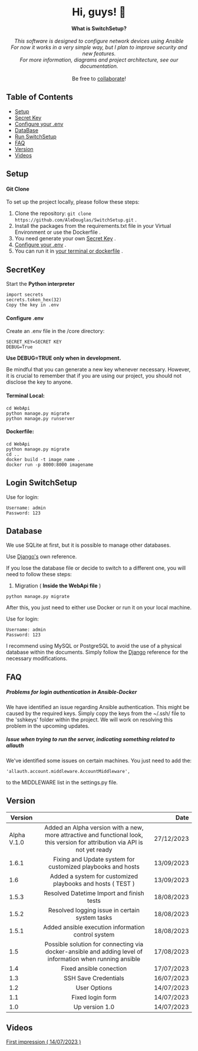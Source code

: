 <h1 align="center">Hi, guys! 👋</h1>

<p align="center">
    <b>What is SwitchSetup?</b><br><br>
    <i>
        This software is designed to configure network devices using <span color="blue">Ansible</span><br>
        For now it works in a very simple way, but I plan to improve security and new features.<br>
        For more information, diagrams and project architecture, see our documentation.<br>
    </i><br>
    Be free to <a href="https://github.com/AleDouglas/SwitchSetup/blob/master/CONTRIBUTING.md">collaborate</a>!
</p>

## Table of Contents

- [Setup](#setup)
- [Secret Key](#secretkey)
- [Configure your .env](#configure-env)
- [DataBase](#database)
- [Run SwitchSetup](#run-switchsetup)
- [FAQ](#faq)
- [Version](#version)
- [Videos](#videos)


## Setup


#### Git Clone

To set up the project locally, please follow these steps:

1. Clone the repository: `git clone https://github.com/AleDouglas/SwitchSetup.git` .
2. Install the packages from the requirements.txt file in your Virtual Environment or use the Dockerfile .
3. You need generate your own [Secret Key](#SecretKey) .
4. [Configure your .env](#configure-.env) .
5. You can run it in [your terminal or dockerfile](#run-switchsetup) .


## SecretKey

Start the **Python interpreter**
```
import secrets
secrets.token_hex(32)
Copy the key in .env
```

#### Configure .env


Create an .env file in the /core directory:
```
SECRET_KEY=SECRET KEY
DEBUG=True
```
**Use DEBUG=TRUE only when in development.**


Be mindful that you can generate a new key whenever necessary. 
However, it is crucial to remember that if you are using our project, you should not disclose the key to anyone.



#### Terminal Local:

```
cd WebApi
python manage.py migrate
python manage.py runserver
```

#### Dockerfile:

```
cd WebApi
python manage.py migrate
cd ..
docker build -t image_name .
docker run -p 8000:8000 imagename
```
## Login SwitchSetup

Use for login:
```
Username: admin
Password: 123
```

## Database

We use SQLite at first, but it is possible to manage other databases.

Use [Django's](https://docs.djangoproject.com/en/4.2/ref/settings/#std-setting-DATABASES) own reference.

If you lose the database file or decide to switch to a different one, you will need to follow these steps:

1. Migration ( **Inside the WebApi file** )


```
python manage.py migrate
```
After this, you just need to either use Docker or run it on your local machine.

Use for login:
```
Username: admin
Password: 123
```


I recommend using MySQL or PostgreSQL to avoid the use of a physical database within the documents. Simply follow the [Django]((https://docs.djangoproject.com/en/4.2/ref/settings/#std-setting-DATABASES) ) reference for the necessary modifications.


## FAQ


##### Problems for login authentication in Ansible-Docker
We have identified an issue regarding Ansible authentication. This might be caused by the required keys. Simply copy the keys from the ~/.ssh/ file to the 'sshkeys' folder within the project. We will work on resolving this problem in the upcoming updates.


##### Issue when trying to run the server, indicating something related to allauth
We've identified some issues on certain machines. You just need to add the:
```
'allauth.account.middleware.AccountMiddleware', 
 ```
to the MIDDLEWARE list in the settings.py file.

## Version


| Version   |            |  Date |
|----------|:-------------:|------:|
| Alpha V.1.0 |    Added an Alpha version with a new, more attractive and functional look, this version for attribution via API is not yet ready   |   27/12/2023 |
| 1.6.1 | Fixing and Update system for customized playbooks and hosts | 13/09/2023
| 1.6 | Added a system for customized playbooks and hosts ( TEST ) | 13/09/2023
| 1.5.3 | Resolved Datetime Import and finish tests | 18/08/2023
| 1.5.2 | Resolved logging issue in certain system tasks | 18/08/2023
| 1.5.1 | Added ansible execution information control system | 18/08/2023 |
| 1.5 | Possible solution for connecting via docker-ansible and adding level of information when running ansible | 17/08/2023 |
| 1.4 |  Fixed ansible conection | 17/07/2023 |
| 1.3 |  SSH Save Credentials | 16/07/2023 |
| 1.2 |  User Options | 14/07/2023 |
| 1.1 |  Fixed login form | 14/07/2023 |
| 1.0 |    Up version 1.0   |   14/07/2023 |



## Videos


[First impression ( 14/07/2023 )](https://www.youtube.com/watch?v=5jByei5CKC8)
